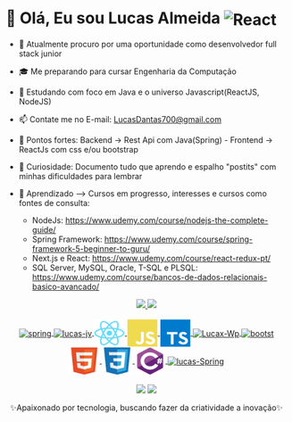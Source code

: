 # 👋  Olá, Eu sou Lucas Almeida <img align="center" alt="React" height="50" width="50" src="https://camo.githubusercontent.com/2c8b3670d933220ae3c023fa1d568682975cce3f10799d0d3ff5ecac394b4ee8/68747470733a2f2f6d656469612e67697068792e636f6d2f6d656469612f31326f75664342304d795a31476f2f67697068792e676966">

- 🔭 Atualmente procuro por uma oportunidade como desenvolvedor full stack junior
- 🎓 Me preparando para cursar Engenharia da Computação
- 🌱 Estudando com foco em Java e o universo Javascript(ReactJS, NodeJS)
- 📫 Contate me no E-mail: LucasDantas700@gmail.com
- 🎯 Pontos fortes: Backend -> Rest Api com Java(Spring) - Frontend -> ReactJs com css e/ou bootstrap
- 🤔 Curiosidade: Documento tudo que aprendo e espalho "postits" com minhas dificuldades para lembrar
- 🧩 Aprendizado --> Cursos em progresso, interesses e cursos como fontes de consulta:

    - NodeJs: https://www.udemy.com/course/nodejs-the-complete-guide/
    - Spring Framework: https://www.udemy.com/course/spring-framework-5-beginner-to-guru/
    - Next.js e React: https://www.udemy.com/course/react-redux-pt/
    - SQL Server, MySQL, Oracle, T-SQL e PLSQL: https://www.udemy.com/course/bancos-de-dados-relacionais-basico-avancado/
    

<div align="center">
  <a href="https://github.com/LucasAlmeid4">
  <img height="180em" src="https://github-readme-stats.vercel.app/api?username=LucasAlmeid4&theme=blue-green"/>
  <img height="180em" src="https://github-readme-stats.vercel.app/api/top-langs/?username=LucasAlmeid4&layout=compact&langs_count=7&theme=blue-green"/>
</div>

<div  align="center"><br>
  <img align="center" alt="spring" height="50" width="55" src="https://cdn.jsdelivr.net/gh/devicons/devicon/icons/spring/spring-original.svg" />
  <img align="center" alt="lucas-jv" height="50" width="55" src="https://cdn.jsdelivr.net/gh/devicons/devicon/icons/java/java-original-wordmark.svg" />

  <img align="center" alt="React" height="50" width="55" src="https://raw.githubusercontent.com/devicons/devicon/master/icons/react/react-original.svg">
  <img align="center" alt="Js" height="50" width="55" src="https://raw.githubusercontent.com/devicons/devicon/master/icons/javascript/javascript-plain.svg">
  <img align="center" alt="Ts" height="50" width="55" src="https://raw.githubusercontent.com/devicons/devicon/master/icons/typescript/typescript-plain.svg">
  <img align="center" alt="Lucax-Wp" height="60" width="80" src="https://cdn.jsdelivr.net/gh/devicons/devicon/icons/mysql/mysql-original.svg" />

  <img align="center" alt="bootst" height="50" width="55" src="https://cdn.jsdelivr.net/gh/devicons/devicon/icons/bootstrap/bootstrap-original.svg" />
  <img align="center" alt="HTML" height="50" width="55" src="https://raw.githubusercontent.com/devicons/devicon/master/icons/html5/html5-original.svg">
  <img align="center" alt="CSS" height="50" width="55" src="https://raw.githubusercontent.com/devicons/devicon/master/icons/css3/css3-original.svg">
  <img align="center" alt="Csharp" height="50" width="55" src="https://raw.githubusercontent.com/devicons/devicon/master/icons/csharp/csharp-original.svg">
  <img align="center" alt="lucas-Spring" height="50" width="55" src="https://cdn.jsdelivr.net/gh/devicons/devicon/icons/dotnetcore/dotnetcore-original.svg">

<div><br/>

 
 <div align="center">  
  <a align="center"  href = "mailto:LucasDantas700@gmail.com"><img src="https://img.shields.io/badge/-Gmail-%23333?style=for-the-badge&logo=gmail&logoColor=white" target="_blank"></a>
  <a align="center"  href="https://www.linkedin.com/in/lucas-gomes-dantas-de-almeida-93b459220/" target="_blank"><img src="https://img.shields.io/badge/-LinkedIn-%230077B5?style=for-the-badge&logo=linkedin&logoColor=white" target="_blank"></a> 
 
 
</div>
 
✨Apaixonado por tecnologia, buscando fazer da criatividade a inovação✨
